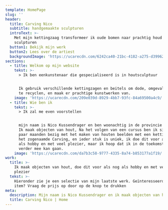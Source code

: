 ```yaml
---
template: HomePage
slug: ''
header:
  title: Carving Nico
  subtitle: handgemaakte sculpturen
  introText: >-
    Met mijn kettingzaag transformeer ik oude bomen naar prachtig houd
    sculpturen
  button1: Bekijk mijn werk
  button2: Lees over de artiest
  backgroundImage: 'https://ucarecdn.com/6242ca40-21bc-4182-a275-d39962cdc7e6/'
sections:
  - title: Welkom op mijn website
    tekst: >-
      > Ik ben eenkunstenaar die gespecialiseerd is in houtsculptuur 


      Ik gebruik verschillende kettingzagen en beitels om dode, omgevallen bomen
      te recyclen, en maak er prachtige kunstwerken van.
    image: 'https://ucarecdn.com/209e039d-8929-4bb7-93fc-84a69500a4c9/'
  - title: Wie ben ik
    tekst: >-
      > Ik zal me even voorstellen


      mijn naam is Nico Kussendrager en ben woonachtig in de provincie Drenthe.
      Ik maak objecten van hout, Na het volgen van een cursus ben ik sinds een
      paar maanden bezig met het maken van houten beelden met een kettingzaag,
      het zogenaamde Carving, en ieder stuk is uniek, ik doe dit voor als nog
      als hobby en met veel plezier, maar ik hoop dat ik in de toekomst hier
      verder mee kan gaan.
    image: 'https://ucarecdn.com/da7b3c58-9777-4335-8a74-b853177a1f19/'
work:
  title: >-
    Ik maak objecten van hout, doe dit voor als nog als hobby en met veel
    plezier
  tekst: >-
    Hieronder zie je een selectie van mijn laatste werk. Geïnteresseerd in een
    item? Vraag de prijs op door op de knop te drukken
meta:
  description: Mijn naam is Nico Kussendrager en ik maak objecten van hout.
  title: Carving Nico | Home
---
```


